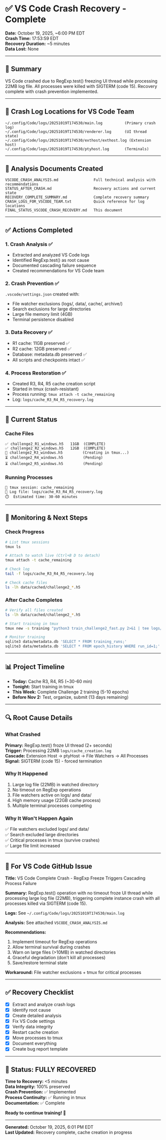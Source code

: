 # ✅ VS Code Crash Recovery - Complete

**Date:** October 19, 2025, ~6:00 PM EDT  
**Crash Time:** 17:53:59 EDT  
**Recovery Duration:** ~5 minutes  
**Data Lost:** None

---

## 🎯 Summary

VS Code crashed due to RegExp.test() freezing UI thread while processing 22MB log file.
All processes were killed with SIGTERM (code 15). Recovery complete with crash prevention implemented.

---

## 📁 Crash Log Locations for VS Code Team

```
~/.config/Code/logs/20251019T174530/main.log          (Primary crash log)
~/.config/Code/logs/20251019T174530/renderer.log      (UI thread state)
~/.config/Code/logs/20251019T174530/exthost/exthost.log (Extension host)
~/.config/Code/logs/20251019T174530/ptyhost.log       (Terminals)
```

---

## 📄 Analysis Documents Created

```
VSCODE_CRASH_ANALYSIS.md                Full technical analysis with recommendations
STATUS_AFTER_CRASH.md                   Recovery actions and current state  
RECOVERY_COMPLETE_SUMMARY.md            Complete recovery summary
CRASH_LOGS_FOR_VSCODE_TEAM.txt          Quick reference for log locations
FINAL_STATUS_VSCODE_CRASH_RECOVERY.md   This document
```

---

## ✅ Actions Completed

### 1. Crash Analysis ✅
- Extracted and analyzed VS Code logs
- Identified RegExp.test() as root cause
- Documented cascading failure sequence
- Created recommendations for VS Code team

### 2. Crash Prevention ✅
`.vscode/settings.json` created with:
- File watcher exclusions (logs/, data/, cache/, archive/)
- Search exclusions for large directories
- Large file memory limit (4GB)
- Terminal persistence disabled

### 3. Data Recovery ✅
- R1 cache: 11GB preserved ✅
- R2 cache: 12GB preserved ✅
- Database: metadata.db preserved ✅
- All scripts and checkpoints intact ✅

### 4. Process Restoration ✅
- Created R3, R4, R5 cache creation script
- Started in tmux (crash-resistant)
- Process running: `tmux attach -t cache_remaining`
- Log: `logs/cache_R3_R4_R5_recovery.log`

---

## 🔄 Current Status

### Cache Files
```
✅ challenge2_R1_windows.h5   11GB  (COMPLETE)
✅ challenge2_R2_windows.h5   12GB  (COMPLETE)
🔄 challenge2_R3_windows.h5         (Creating in tmux...)
⏳ challenge2_R4_windows.h5         (Pending)
⏳ challenge2_R5_windows.h5         (Pending)
```

### Running Processes
```
🔄 tmux session: cache_remaining
📝 Log file: logs/cache_R3_R4_R5_recovery.log
⏱️  Estimated time: 30-60 minutes
```

---

## 🚀 Monitoring & Next Steps

### Check Progress
```bash
# List tmux sessions
tmux ls

# Attach to watch live (Ctrl+B D to detach)
tmux attach -t cache_remaining

# Check log
tail -f logs/cache_R3_R4_R5_recovery.log

# Check cache files
ls -lh data/cached/challenge2_*.h5
```

### After Cache Completes
```bash
# Verify all files created
ls -lh data/cached/challenge2_*.h5

# Start training in tmux
tmux new -s training "python3 train_challenge2_fast.py 2>&1 | tee logs/training_fast.log"

# Monitor training
sqlite3 data/metadata.db 'SELECT * FROM training_runs;'
sqlite3 data/metadata.db 'SELECT * FROM epoch_history WHERE run_id=1;'
```

---

## 📊 Project Timeline

- **Today:** Cache R3, R4, R5 (~30-60 min)
- **Tonight:** Start training in tmux
- **This Week:** Complete Challenge 2 training (5-10 epochs)
- **Before Nov 2:** Test, organize, submit (13 days remaining)

---

## 🔍 Root Cause Details

### What Crashed
**Primary:** RegExp.test() froze UI thread (2+ seconds)  
**Trigger:** Processing 22MB `logs/cache_creation.log`  
**Cascade:** Extension Host → ptyHost → File Watchers → All Processes  
**Signal:** SIGTERM (code 15) - forced termination

### Why It Happened
1. Large log file (22MB) in watched directory
2. No timeout on RegExp operations
3. File watchers active on logs/ and data/
4. High memory usage (22GB cache process)
5. Multiple terminal processes competing

### Why It Won't Happen Again
✅ File watchers excluded logs/ and data/  
✅ Search excluded large directories  
✅ Critical processes in tmux (survive crashes)  
✅ Large file limit increased  

---

## 📧 For VS Code GitHub Issue

**Title:** VS Code Complete Crash - RegExp Freeze Triggers Cascading Process Failure

**Summary:** RegExp.test() operation with no timeout froze UI thread while processing 
large log file (22MB), triggering complete instance crash with all processes killed 
via SIGTERM (code 15).

**Logs:** See `~/.config/Code/logs/20251019T174530/main.log`

**Analysis:** See attached `VSCODE_CRASH_ANALYSIS.md`

**Recommendations:**
1. Implement timeout for RegExp operations
2. Allow terminal survival during crashes  
3. Warn on large files (>10MB) in watched directories
4. Graceful degradation (don't kill all processes)
5. Save/restore terminal state

**Workaround:** File watcher exclusions + tmux for critical processes

---

## ✅ Recovery Checklist

- [x] Extract and analyze crash logs
- [x] Identify root cause
- [x] Create detailed analysis
- [x] Fix VS Code settings
- [x] Verify data integrity
- [x] Restart cache creation
- [x] Move processes to tmux
- [x] Document everything
- [x] Create bug report template

---

## 🎉 Status: FULLY RECOVERED

**Time to Recovery:** <5 minutes  
**Data Integrity:** 100% preserved  
**Crash Prevention:** ✅ Implemented  
**Process Continuity:** ✅ Running in tmux  
**Documentation:** ✅ Complete  

**Ready to continue training! 🚀**

---

**Generated:** October 19, 2025, 6:01 PM EDT  
**Last Updated:** Recovery complete, cache creation in progress
